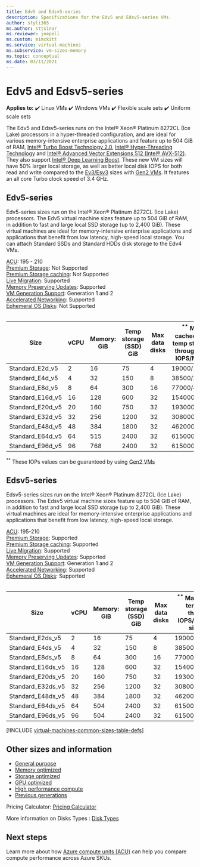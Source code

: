 ```yaml
---
title: Edv5 and Edsv5-series 
description: Specifications for the Edv5 and Edsv5-series VMs.
author: styli365
ms.author: sttsinar
ms.reviewer: joepell
ms.custom: mimckitt
ms.service: virtual-machines
ms.subservice: vm-sizes-memory
ms.topic: conceptual
ms.date: 03/11/2021
---
```


# Edv5 and Edsv5-series

**Applies to:** :heavy_check_mark: Linux VMs :heavy_check_mark: Windows VMs :heavy_check_mark: Flexible scale sets :heavy_check_mark: Uniform scale sets

The Edv5 and Edsv5-series runs on the Intel&reg; Xeon&reg; Platinum 8272CL (Ice Lake) processors in a hyper-threaded configuration, and are ideal for various memory-intensive enterprise applications and feature up to 504 GiB of RAM, [Intel&reg; Turbo Boost Technology 2.0](https://www.intel.com/content/www/us/en/architecture-and-technology/turbo-boost/turbo-boost-technology.html), [Intel&reg; Hyper-Threading Technology](https://www.intel.com/content/www/us/en/architecture-and-technology/hyper-threading/hyper-threading-technology.html) and [Intel&reg; Advanced Vector Extensions 512 (Intel&reg; AVX-512)](https://www.intel.com/content/www/us/en/architecture-and-technology/avx-512-overview.html). They also support [Intel&reg; Deep Learning Boost](https://software.intel.com/content/www/us/en/develop/topics/ai/deep-learning-boost.html). These new VM sizes will have 50% larger local storage, as well as better local disk IOPS for both read and write compared to the [Ev3/Esv3](./ev3-esv3-series.md) sizes with [Gen2 VMs](./generation-2.md). It features an all core Turbo clock speed of 3.4 GHz. 

## Edv5-series

Edv5-series sizes run on the Intel&reg; Xeon&reg; Platinum 8272CL (Ice Lake) processors. The Edv5 virtual machine sizes feature up to 504 GiB of RAM, in addition to fast and large local SSD storage (up to 2,400 GiB). These virtual machines are ideal for memory-intensive enterprise applications and applications that benefit from low latency, high-speed local storage. You can attach Standard SSDs and Standard HDDs disk storage to the Edv4 VMs. 

[ACU](acu.md): 195 - 210<br>
[Premium Storage](premium-storage-performance.md): Not Supported<br>
[Premium Storage caching](premium-storage-performance.md): Not Supported<br>
[Live Migration](maintenance-and-updates.md): Supported<br>
[Memory Preserving Updates](maintenance-and-updates.md): Supported<br>
[VM Generation Support](generation-2.md): Generation 1 and 2<br>
[Accelerated Networking](../virtual-network/create-vm-accelerated-networking-cli.md): Supported <br>
[Ephemeral OS Disks](ephemeral-os-disks.md): Not Supported <br>
<br>

| Size | vCPU | Memory: GiB | Temp storage (SSD) GiB | Max data disks | <sup>**</sup> Max cached and temp storage throughput: IOPS/MBps | Max NICs|Expected Network bandwidth (Mbps) |
|---|---|---|---|---|---|---|---|
| Standard_E2d_v5  | 2  | 16  | 75   | 4  | 19000/120   | 2 | 1000  |
| Standard_E4d_v5  | 4  | 32  | 150  | 8  | 38500/242   | 2 | 2000  |
| Standard_E8d_v5  | 8  | 64  | 300  | 16 | 77000/485   | 4 | 4000  |
| Standard_E16d_v5 | 16 | 128 | 600  | 32 | 154000/968  | 8 | 8000  |
| Standard_E20d_v5 | 20 | 160 | 750  | 32 | 193000/1211 | 8 | 10000 |
| Standard_E32d_v5 | 32 | 256 | 1200 | 32 | 308000/1936 | 8 | 16000 |
| Standard_E48d_v5 | 48 | 384 | 1800 | 32 | 462000/2904 | 8 | 24000 |
| Standard_E64d_v5 | 64 | 515 | 2400 | 32 | 615000/3872 | 8 | 30000 |
| Standard_E96d_v5 | 96 | 768 | 2400 | 32 | 615000/3872 | 8 | 30000 |


<sup>**</sup> These IOPs values can be guaranteed by using [Gen2 VMs](generation-2.md)

## Edsv5-series

Edsv5-series sizes run on the Intel&reg; Xeon&reg; Platinum 8272CL (Ice Lake) processors. The Edsv5 virtual machine sizes feature up to 504 GiB of RAM, in addition to fast and large local SSD storage (up to 2,400 GiB). These virtual machines are ideal for memory-intensive enterprise applications and applications that benefit from low latency, high-speed local storage.

[ACU](acu.md): 195-210<br>
[Premium Storage](premium-storage-performance.md): Supported<br>
[Premium Storage caching](premium-storage-performance.md): Supported<br>
[Live Migration](maintenance-and-updates.md): Supported<br>
[Memory Preserving Updates](maintenance-and-updates.md): Supported<br>
[VM Generation Support](generation-2.md): Generation 1 and 2<br>
[Accelerated Networking](../virtual-network/create-vm-accelerated-networking-cli.md): Supported <br>
[Ephemeral OS Disks](ephemeral-os-disks.md): Supported <br>
<br>

| Size | vCPU | Memory: GiB | Temp storage (SSD) GiB | Max data disks | <sup>**</sup> Max cached and temp storage throughput: IOPS/MBps (cache size in GiB) | Max uncached disk throughput: IOPS/MBps | Max NICs|Expected Network bandwidth (Mbps) |
|---|---|---|---|---|---|---|---|---|
| Standard_E2ds_v5  | 2  | 16  | 75   | 4  | 19000/120(50)     | 3200/48    | 2 | 1000  |
| Standard_E4ds_v5  | 4  | 32  | 150  | 8  | 38500/242(100)    | 6400/96    | 2 | 2000  |
| Standard_E8ds_v5  | 8  | 64  | 300  | 16 | 77000/485(200)    | 12800/192  | 4 | 4000  |
| Standard_E16ds_v5 | 16 | 128 | 600  | 32 | 154000/968(400)   | 25600/384  | 8 | 8000  |
| Standard_E20ds_v5 | 20 | 160 | 750  | 32 | 193000/1211(500)  | 32000/480  | 8 | 10000 |
| Standard_E32ds_v5 | 32 | 256 | 1200 | 32 | 308000/1936(800)  | 51200/768  | 8 | 16000 |
| Standard_E48ds_v5 | 48 | 384 | 1800 | 32 | 462000/2904(1200) | 76800/1152 | 8 | 24000 |
| Standard_E64ds_v5 | 64 | 504 | 2400 | 32 | 615000/3872(1600) | 80000/1200 | 8 | 30000 |
| Standard_E96ds_v5 | 96 | 504 | 2400 | 32 | 615000/3872(1600) | 80000/1200 | 8 | 30000 |


[!INCLUDE [virtual-machines-common-sizes-table-defs](../../includes/virtual-machines-common-sizes-table-defs.md)]

## Other sizes and information

- [General purpose](sizes-general.md)
- [Memory optimized](sizes-memory.md)
- [Storage optimized](sizes-storage.md)
- [GPU optimized](sizes-gpu.md)
- [High performance compute](sizes-hpc.md)
- [Previous generations](sizes-previous-gen.md)

Pricing Calculator: [Pricing Calculator](https://azure.microsoft.com/pricing/calculator/)

More information on Disks Types : [Disk Types](./disks-types.md#ultra-disk)


## Next steps

Learn more about how [Azure compute units (ACU)](acu.md) can help you compare compute performance across Azure SKUs.
